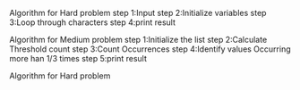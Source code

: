 Algorithm for Hard problem
step 1:Input
step 2:Initialize variables
step 3:Loop through characters
step 4:print result

Algorithm for Medium problem
step 1:Initialize the list
step 2:Calculate Threshold count
step 3:Count Occurrences
step 4:Identify values Occurring more han 1/3 times
step 5:print result

Algorithm for Hard problem
